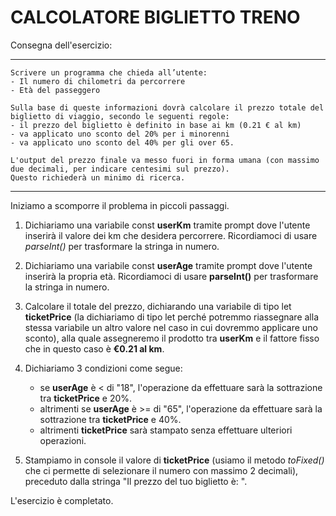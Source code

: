 # CALCOLATORE BIGLIETTO TRENO

Consegna dell'esercizio: 

---

```
Scrivere un programma che chieda all’utente:
- Il numero di chilometri da percorrere
- Età del passeggero

Sulla base di queste informazioni dovrà calcolare il prezzo totale del biglietto di viaggio, secondo le seguenti regole:
- il prezzo del biglietto è definito in base ai km (0.21 € al km)
- va applicato uno sconto del 20% per i minorenni
- va applicato uno sconto del 40% per gli over 65.

L'output del prezzo finale va messo fuori in forma umana (con massimo due decimali, per indicare centesimi sul prezzo).
Questo richiederà un minimo di ricerca.
```

---

Iniziamo a scomporre il problema in piccoli passaggi.

 1. Dichiariamo una variabile const **userKm** tramite prompt dove l'utente inserirà il valore dei km che desidera percorrere. Ricordiamoci di usare _parseInt()_ per trasformare la stringa in numero.
 
 2. Dichiariamo una variabile const **userAge** tramite prompt dove l'utente inserirà la propria età. Ricordiamoci di usare **parseInt()** per trasformare la stringa in numero.

 3. Calcolare il totale del prezzo, dichiarando una variabile di tipo let **ticketPrice** (la dichiariamo di tipo let perché potremmo riassegnare alla stessa variabile un altro valore nel caso in cui dovremmo applicare uno sconto), alla quale assegneremo il prodotto tra **userKm** e il fattore fisso che in questo caso è **€0.21 al km**.

 4. Dichiariamo 3 condizioni come segue:
    - se **userAge** è < di "18", l'operazione da effettuare sarà la sottrazione tra **ticketPrice** e 20%.
    - altrimenti se **userAge** è >=  di "65", l'operazione da effettuare sarà la sottrazione tra **ticketPrice** e 40%.
    - altrimenti **ticketPrice** sarà stampato senza effettuare ulteriori operazioni.

5. Stampiamo in console il valore di **ticketPrice** (usiamo il metodo _toFixed()_ che ci permette di selezionare il numero con massimo 2 decimali), preceduto dalla stringa "Il prezzo del tuo biglietto è: ".

L'esercizio è completato.